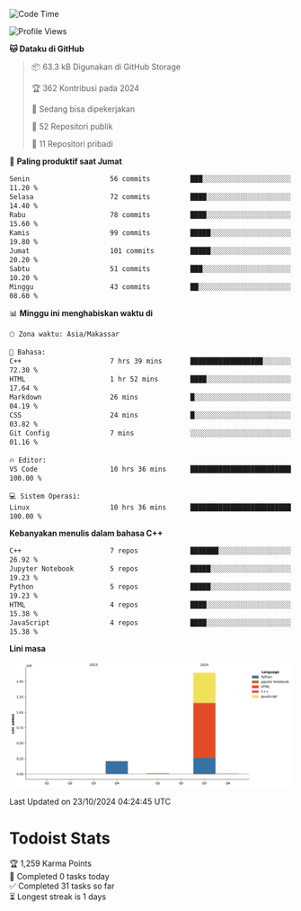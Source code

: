 <!--START_SECTION:waka-->
![Code Time](http://img.shields.io/badge/Code%20Time-76%20hrs%2030%20mins-blue)

![Profile Views](http://img.shields.io/badge/Profil%20dilihat-8-blue)

**🐱 Dataku di GitHub** 

> 📦 63.3 kB Digunakan di GitHub Storage 
 > 
> 🏆 362 Kontribusi pada 2024
 > 
> 💼 Sedang bisa dipekerjakan
 > 
> 📜 52 Repositori publik 
 > 
> 🔑 11 Repositori pribadi 
 > 
📅 **Paling produktif saat Jumat** 

```text
Senin                    56 commits          ███░░░░░░░░░░░░░░░░░░░░░░   11.20 % 
Selasa                   72 commits          ████░░░░░░░░░░░░░░░░░░░░░   14.40 % 
Rabu                     78 commits          ████░░░░░░░░░░░░░░░░░░░░░   15.60 % 
Kamis                    99 commits          █████░░░░░░░░░░░░░░░░░░░░   19.80 % 
Jumat                    101 commits         █████░░░░░░░░░░░░░░░░░░░░   20.20 % 
Sabtu                    51 commits          ███░░░░░░░░░░░░░░░░░░░░░░   10.20 % 
Minggu                   43 commits          ██░░░░░░░░░░░░░░░░░░░░░░░   08.60 % 
```


📊 **Minggu ini menghabiskan waktu di** 

```text
🕑︎ Zona waktu: Asia/Makassar

💬 Bahasa: 
C++                      7 hrs 39 mins       ██████████████████░░░░░░░   72.30 % 
HTML                     1 hr 52 mins        ████░░░░░░░░░░░░░░░░░░░░░   17.64 % 
Markdown                 26 mins             █░░░░░░░░░░░░░░░░░░░░░░░░   04.19 % 
CSS                      24 mins             █░░░░░░░░░░░░░░░░░░░░░░░░   03.82 % 
Git Config               7 mins              ░░░░░░░░░░░░░░░░░░░░░░░░░   01.16 % 

🔥 Editor: 
VS Code                  10 hrs 36 mins      █████████████████████████   100.00 % 

💻 Sistem Operasi: 
Linux                    10 hrs 36 mins      █████████████████████████   100.00 % 
```

**Kebanyakan menulis dalam bahasa C++** 

```text
C++                      7 repos             ███████░░░░░░░░░░░░░░░░░░   26.92 % 
Jupyter Notebook         5 repos             █████░░░░░░░░░░░░░░░░░░░░   19.23 % 
Python                   5 repos             █████░░░░░░░░░░░░░░░░░░░░   19.23 % 
HTML                     4 repos             ████░░░░░░░░░░░░░░░░░░░░░   15.38 % 
JavaScript               4 repos             ████░░░░░░░░░░░░░░░░░░░░░   15.38 % 
```



**Lini masa**

![Lines of Code chart](https://raw.githubusercontent.com/yusuf601/yusuf601/main/assets/bar_graph.png)


 Last Updated on 23/10/2024 04:24:45 UTC
<!--END_SECTION:waka-->
# Todoist Stats

<!-- TODO-IST:START -->
🏆  1,259 Karma Points           
🌸  Completed 0 tasks today           
✅  Completed 31 tasks so far           
⏳  Longest streak is 1 days
<!-- TODO-IST:END -->
